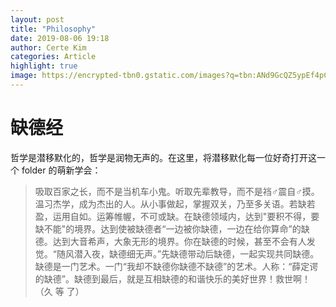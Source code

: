 ```yaml
---
layout: post
title: "Philosophy"
date: 2019-08-06 19:18
author: Certe Kim
categories: Article
highlight: true
image: https://encrypted-tbn0.gstatic.com/images?q=tbn:ANd9GcQZ5ypEf4pC2l7Mbz0tj3oH7cNX1AjDNxijgpCejjM0pv5tGa3xnw&s
---
```



# 缺德经
哲学是潜移默化的，哲学是润物无声的。在这里，将潜移默化每一位好奇打开这一个 folder 的萌新学会：
>吸取百家之长，而不是当机车小鬼。听取先辈教导，而不是裆♂震自♂摸。温习杰学，成为杰出的人。从小事做起，掌握双关，乃至多关语。若缺若盈，运用自如。运筹帷幄，不可或缺。在缺德领域内，达到"要积不得，要缺不能"的境界。达到使被缺德者“一边被你缺德，一边在给你算命”的缺德。达到大音希声，大象无形的境界。你在缺德的时候，甚至不会有人发觉。“随风潜入夜，缺德细无声。”先缺德带动后缺德，一起实现共同缺德。缺德是一门艺术。一门“我却不缺德你缺德不缺德”的艺术。人称：“薛定谔的缺德”。缺德到最后，就是互相缺德的和谐快乐的美好世界！救世啊！（久 等 了）
